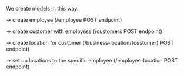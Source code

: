 We create models in this way.

-> create employee (/employee POST endpoint)

-> create customer with employess (/customers POST endpoint)

-> create location for customer (/business-location/{customer} POST endpoint)

-> set up locations to the specific employee (/employee-location POST endpoint)

